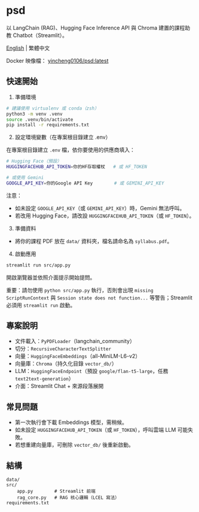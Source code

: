 # psd

以 LangChain (RAG)、Hugging Face Inference API 與 Chroma 建置的課程助教 Chatbot（Streamlit）。

[English](./README.md) | 繁體中文

Docker 映像檔： [yincheng0106/psd:latest](https://hub.docker.com/r/yincheng0106/psd-app)

## 快速開始

1. 準備環境

```bash
# 建議使用 virtualenv 或 conda（zsh）
python3 -m venv .venv
source .venv/bin/activate
pip install -r requirements.txt
```

2. 設定環境變數（在專案根目錄建立 .env）

在專案根目錄建立 `.env` 檔，依你要使用的供應商填入：

```bash
# Hugging Face（預設）
HUGGINGFACEHUB_API_TOKEN=你的HF存取權杖   # 或 HF_TOKEN

# 或使用 Gemini
GOOGLE_API_KEY=你的Google API Key        # 或 GEMINI_API_KEY
```

注意：

- 如未設定 `GOOGLE_API_KEY`（或 `GEMINI_API_KEY`）時，Gemini 無法呼叫。
- 若改用 Hugging Face，請改設 `HUGGINGFACEHUB_API_TOKEN`（或 `HF_TOKEN`）。

3. 準備資料

- 將你的課程 PDF 放在 `data/` 資料夾，檔名請命名為 `syllabus.pdf`。

4. 啟動應用

```bash
streamlit run src/app.py
```

開啟瀏覽器並依照介面提示開始提問。

重要：請勿使用 `python src/app.py` 執行，否則會出現 `missing ScriptRunContext` 與 `Session state does not function...` 等警告；Streamlit 必須用 `streamlit run` 啟動。

## 專案說明

- 文件載入：`PyPDFLoader`（langchain_community）
- 切分：`RecursiveCharacterTextSplitter`
- 向量：`HuggingFaceEmbeddings`（all-MiniLM-L6-v2）
- 向量庫：`Chroma`（持久化目錄 `vector_db/`）
- LLM：`HuggingFaceEndpoint`（預設 `google/flan-t5-large`，任務 `text2text-generation`）
- 介面：Streamlit Chat + 來源段落展開

## 常見問題

- 第一次執行會下載 Embeddings 模型，需稍候。
- 如未設定 `HUGGINGFACEHUB_API_TOKEN`（或 `HF_TOKEN`），呼叫雲端 LLM 可能失敗。
- 若想重建向量庫，可刪除 `vector_db/` 後重新啟動。

## 結構

```
data/
src/
	app.py        # Streamlit 前端
	rag_core.py   # RAG 核心邏輯（LCEL 寫法）
requirements.txt
```
